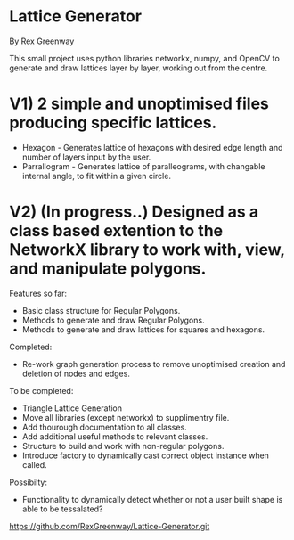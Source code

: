 # Lattice Generator
By Rex Greenway

This small project uses python libraries networkx, numpy, and OpenCV to generate and draw lattices layer by layer, working out from the centre.

# V1) 2 simple and unoptimised files producing specific lattices. 
- Hexagon - Generates lattice of hexagons with desired edge length and number of layers input by the user.
- Parrallogram - Generates lattice of paralleograms, with changable internal angle, to fit within a given circle.

# V2) (In progress..) Designed as a class based extention to the NetworkX library to work with, view, and manipulate polygons.
Features so far:
- Basic class structure for Regular Polygons.
- Methods to generate and draw Regular Polygons.
- Methods to generate and draw lattices for squares and hexagons.

Completed:
- Re-work graph generation process to remove unoptimised creation and deletion of nodes and edges.

To be completed:
- Triangle Lattice Generation
- Move all libraries (except networkx) to supplimentry file.
- Add thourough documentation to all classes.
- Add additional useful methods to relevant classes. 
- Structure to build and work with non-regular polygons.
- Introduce factory to dynamically cast correct object instance when called.

Possibilty:
- Functionality to dynamically detect whether or not a user built shape is able to be tessalated?  

https://github.com/RexGreenway/Lattice-Generator.git
